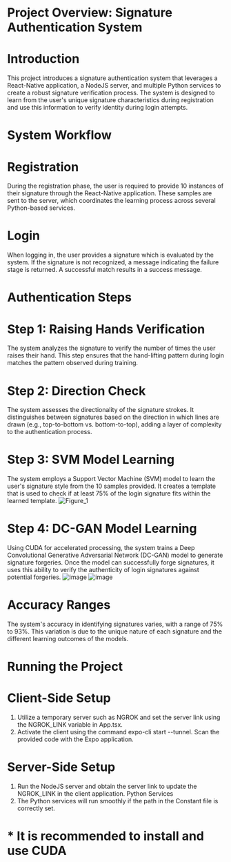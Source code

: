 ﻿# Project Overview: Signature Authentication System

# Introduction
This project introduces a signature authentication system that leverages a React-Native application, a NodeJS server, and multiple Python services to create a robust signature verification process. The system is designed to learn from the user's unique signature characteristics during registration and use this information to verify identity during login attempts.

# System Workflow
# Registration
During the registration phase, the user is required to provide 10 instances of their signature through the React-Native application. These samples are sent to the server, which coordinates the learning process across several Python-based services.

# Login
When logging in, the user provides a signature which is evaluated by the system. If the signature is not recognized, a message indicating the failure stage is returned. A successful match results in a success message.

# Authentication Steps
# Step 1: Raising Hands Verification
The system analyzes the signature to verify the number of times the user raises their hand. This step ensures that the hand-lifting pattern during login matches the pattern observed during training.

# Step 2: Direction Check
The system assesses the directionality of the signature strokes. It distinguishes between signatures based on the direction in which lines are drawn (e.g., top-to-bottom vs. bottom-to-top), adding a layer of complexity to the authentication process.

# Step 3: SVM Model Learning
The system employs a Support Vector Machine (SVM) model to learn the user's signature style from the 10 samples provided. It creates a template that is used to check if at least 75% of the login signature fits within the learned template.
![Figure_1](https://github.com/lidorhuri/Signature-detection/assets/123116810/3f54d072-f804-434a-804b-e4d0f169e366)


# Step 4: DC-GAN Model Learning
Using CUDA for accelerated processing, the system trains a Deep Convolutional Generative Adversarial Network (DC-GAN) model to generate signature forgeries. Once the model can successfully forge signatures, it uses this ability to verify the authenticity of login signatures against potential forgeries.
![image](https://github.com/lidorhuri/Signature-detection/assets/123116810/22f0b345-ada3-4eb7-a1e8-8b785f1d6cdc)
![image](https://github.com/lidorhuri/Signature-detection/assets/123116810/58d8cb2f-c27c-4c8d-80be-341acf3901d9)

# Accuracy Ranges
The system's accuracy in identifying signatures varies, with a range of 75% to 93%. This variation is due to the unique nature of each signature and the different learning outcomes of the models.

# Running the Project
# Client-Side Setup
1. Utilize a temporary server such as NGROK and set the server link using the NGROK_LINK variable in App.tsx.
2. Activate the client using the command expo-cli start --tunnel. Scan the provided code with the Expo application.
   
# Server-Side Setup
1. Run the NodeJS server and obtain the server link to update the NGROK_LINK in the client application.
Python Services
2. The Python services will run smoothly if the path in the Constant file is correctly set.

# * It is recommended to install and use CUDA
